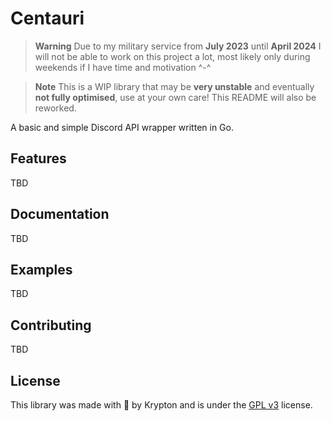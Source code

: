 # Centauri

> **Warning** Due to my military service from **July 2023** until **April 2024** I will not be able to work on this project a lot, most likely only during weekends if I have time and motivation ^-^

> **Note** This is a WIP library that may be **very unstable** and eventually **not fully optimised**, use at your own care! This README will also be reworked.

A basic and simple Discord API wrapper written in Go.

## Features

TBD

## Documentation

TBD

## Examples

TBD

## Contributing

TBD

## License

This library was made with 💜 by Krypton and is under the [GPL v3](LICENSE.md) license.